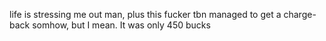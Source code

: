 life is stressing me out man, plus this fucker tbn managed to get a charge-back somhow, but I mean. It was only 450 bucks

